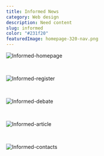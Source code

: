 ```yaml
---
title: Informed News
category: Web design
description: Need content
slug: informed
color: "#231f20"
featuredImage: homepage-320-nav.png
---
```

![Informed-homepage](homepage-hover.png)

<br/>

![Informed-register](homepage-popup-register.png)

<br/>

![Informed-debate](debate-default.png)

<br/>

![Informed-article](article-default.png)

<br/>

![Informed-contacts](contacts-default.png)